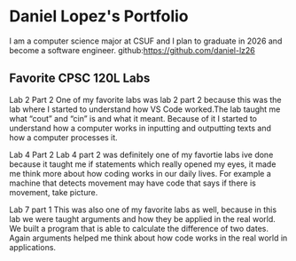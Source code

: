 
# Daniel Lopez's Portfolio

I am a computer science major at CSUF and I plan to graduate in 2026 and become a software engineer. 
github:https://github.com/daniel-lz26

## Favorite CPSC 120L Labs

Lab 2 Part 2
One of my favorite labs was lab 2 part 2 because this was the lab where I started to understand how VS Code worked.The lab taught me what “cout” and “cin” is and what it meant. Because of it I started to understand how a computer works in inputting and outputting texts and how a computer processes it. 

Lab 4 Part 2
Lab 4 part 2 was definitely one of my favortie labs ive done because it taught me if statements which really opened my eyes, it made me think more about how coding works in our daily lives. For example a machine that detects movement may have code that says if there is movement, take picture.

Lab 7 part 1
This was also one of my favorite labs as well, because in this lab we were taught arguments and how they be applied in the real world. We built a program that is able to calculate the difference of two dates. Again arguments helped me think about how code works in the real world in applications.
